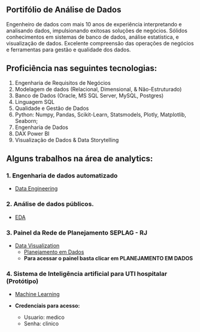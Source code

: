 ## Portifólio de Análise de Dados
Engenheiro de dados com mais 10 anos de experiência interpretando e analisando dados, impulsionando exitosas soluções de negócios. Sólidos conhecimentos em sistemas de banco de dados, análise estatística, e visualização de dados. Excelente compreensão das operações de negócios e ferramentas para gestão e qualidade dos dados.

## Proficiência nas seguintes tecnologias:
1. Engenharia de Requisitos de Negócios
2. Modelagem de dados (Relacional, Dimensional, & Não-Estruturado)
3. Banco de Dados (Oracle, MS SQL Server, MySQL, Postgres)
4. Linguagem SQL
5. Qualidade e Gestão de Dados
5. Python: Numpy, Pandas, Scikit-Learn, Statsmodels, Plotly, Matplotlib, Seaborn;
6. Engenharia de Dados
7. DAX Power BI
8. Visualização de Dados & Data Storytelling


## Alguns trabalhos na área de analytics:

### 1. Engenharia de dados automatizado
- [Data Engineering](https://github.com/jayronsoares/automated_data_engineering)

### 2. Análise de dados públicos.
- [EDA](https://github.com/jayronsoares/dados_publicos/tree/main)

### 3. Painel da Rede de Planejamento SEPLAG - RJ
- [Data Visualization](https://www.rededeplanejamento.com.br/)
  - [Planejamento em Dados](https://app.powerbi.com/view?r=eyJrIjoiNGFiMDYwOTYtMGZmMS00MDIyLWEyOWUtZGIxN2M3ZDZlZDZkIiwidCI6ImRjYzllZTExLWQ1MTgtNDNmMS04YjNkLTEzYWE0NzBlMWNlZCJ9&pageName=ReportSection)
  - **Para acessar o painel basta clicar em PLANEJAMENTO EM DADOS**
  
### 4. Sistema de Inteligência artificial para UTI hospitalar (Protótipo)
- [Machine Learning](https://icu.gayaanalytics.com)

- **Credenciais para acesso:**
  - Usuario: medico
  - Senha: clinico
